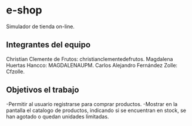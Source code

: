 # e-shop

Simulador de tienda on-line.

## Integrantes del equipo

Christian Clemente de Frutos: christianclementedefrutos.
Magdalena Huertas Hancco: MAGDALENAUPM.
Carlos Alejandro Fernández Zolle: Cfzolle. 

## Objetivos el trabajo

-Permitir al usuario registrarse para comprar productos.
-Mostrar en la pantalla el catalogo de productos, indicando si se encuentran en stock, se han agotado o quedan unidades limitadas.
